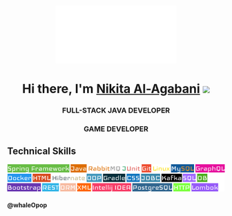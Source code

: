 <p align="center">
<img src="https://github.com/whaleOpop/whaleOpop/blob/main/Image/logo.png?raw=true"/>
</p>
<h1 align="center">Hi there, I'm <a href="https://whaleopop.github.io/" target="_blank">Nikita Al-Agabani</a> 
<img src="https://github.com/blackcater/blackcater/raw/main/images/Hi.gif" height="32"/></h1>
<h3 align="center">FULL-STACK JAVA DEVELOPER</h3>
<h3 align="center">GAME DEVELOPER</h3>


<h2>
Technical Skills
</h2>
<img src="https://github.com/whaleOpop/whaleOpop/blob/main/Image/skills.png?raw=true"/>
<h4>@whaleOpop</h4>
